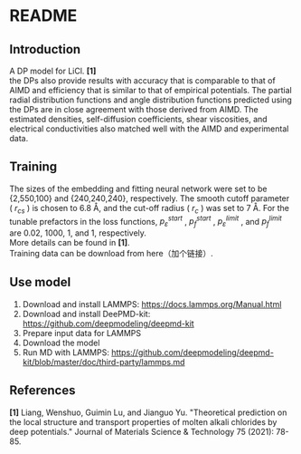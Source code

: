 # README

## Introduction
A DP model for LiCl. **[1]**  
the DPs also provide results with accuracy that is comparable to that of AIMD and efficiency that is similar to that of empirical potentials. The partial radial distribution functions and angle distribution functions predicted using the DPs are in close agreement with those derived from AIMD. The estimated densities, self-diffusion coefficients, shear viscosities, and electrical conductivities also matched well with the AIMD and experimental data.  

## Training
The sizes of the embedding and fitting neural network were set to be {2,550,100} and {240,240,240}, respectively. The smooth cutoff parameter ( $r_{cs}$ ) is chosen to 6.8 Å, and the cut-off radius ( $r_c$ ) was set to 7 Å. For the tunable prefactors in the loss functions, $p^{start}_ ε$ , $p^{start}_f$ , $p^{limit}_ε$ , and $p^{limit}_f$ are 0.02, 1000, 1, and 1, respectively.  
More details can be found in **[1]**.  
Training data can be download from here（加个链接）.


## Use model
1. Download and install LAMMPS: https://docs.lammps.org/Manual.html
2. Download and install DeePMD-kit: https://github.com/deepmodeling/deepmd-kit
3. Prepare input data for LAMMPS
4. Download the model
5. Run MD with LAMMPS: https://github.com/deepmodeling/deepmd-kit/blob/master/doc/third-party/lammps.md

## References
**[1]** Liang, Wenshuo, Guimin Lu, and Jianguo Yu. "Theoretical prediction on the local structure and transport properties of molten alkali chlorides by deep potentials." Journal of Materials Science & Technology 75 (2021): 78-85.  


